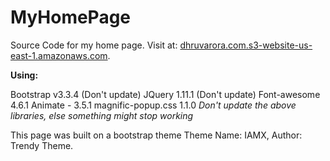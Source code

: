 # MyHomePage
Source Code for my home page. Visit at: [dhruvarora.com.s3-website-us-east-1.amazonaws.com](dhruvarora.com.s3-website-us-east-1.amazonaws.com).

**Using:**

Bootstrap v3.3.4 (Don't update)
JQuery 1.11.1 (Don't update)
Font-awesome 4.6.1
Animate - 3.5.1
magnific-popup.css 1.1.0
_Don't update the above libraries, else something might stop working_


This page was built on a bootstrap theme Theme Name: IAMX, Author: Trendy Theme.